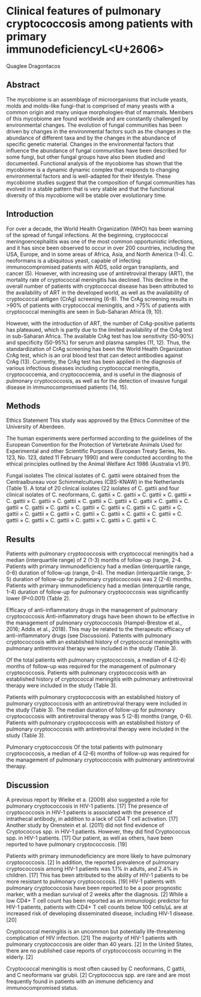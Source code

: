 # Clinical features of pulmonary cryptococcosis among patients with primary immunodeficiencyL<U+2606>
Quaglee Dragontacos


## Abstract
The mycobiome is an assemblage of microorganisms that include yeasts, molds and molds-like fungi-that is comprised of many yeasts with a common origin and many unique morphologies-that of mammals. Members of this mycobiome are found worldwide and are constantly challenged by environmental changes. The evolution of fungal communities has been driven by changes in the environmental factors such as the changes in the abundance of different taxa and by the changes in the abundance of specific genetic material. Changes in the environmental factors that influence the abundance of fungal communities have been described for some fungi, but other fungal groups have also been studied and documented. Functional analysis of the mycobiome has shown that the mycobiome is a dynamic dynamic complex that responds to changing environmental factors and is well-adapted for their lifestyle. These mycobiome studies suggest that the composition of fungal communities has evolved in a stable pattern that is very stable and that the functional diversity of this mycobiome will be stable over evolutionary time.


## Introduction
For over a decade, the World Health Organization (WHO) has been warning of the spread of fungal infections. At the beginning, cryptococcal meningoencephalitis was one of the most common opportunistic infections, and it has since been observed to occur in over 200 countries, including the USA, Europe, and in some areas of Africa, Asia, and North America (1-4). C. neoformans is a ubiquitous yeast, capable of infecting immunocompromised patients with AIDS, solid organ transplants, and cancer (5). However, with increasing use of antiretroviral therapy (ART), the mortality rate of cryptococcal meningitis has declined. This decline in the overall number of patients with cryptococcal disease has been attributed to the availability of ART in the developed world, as well as the availability of cryptococcal antigen (CrAg) screening (6-8). The CrAg screening results in >90% of patients with cryptococcal meningitis, and >75% of patients with cryptococcal meningitis are seen in Sub-Saharan Africa (9, 10).

However, with the introduction of ART, the number of CrAg-positive patients has plateaued, which is partly due to the limited availability of the CrAg test in sub-Saharan Africa. The available CrAg test has low sensitivity (50-90%) and specificity (50-95%) for serum and plasma samples (11, 12). Thus, the standardization of CrAg screening has been the World Health Organization CrAg test, which is an oral blood test that can detect antibodies against CrAg (13). Currently, the CrAg test has been applied in the diagnosis of various infectious diseases including cryptococcal meningitis, cryptococcemia, and cryptococcemia, and is useful in the diagnosis of pulmonary cryptococcosis, as well as for the detection of invasive fungal disease in immunocompromised patients (14, 15).


## Methods
Ethics Statement
This study was approved by the Ethics Committee of the University of Aberdeen.

The human experiments were performed according to the guidelines of the European Convention for the Protection of Vertebrate Animals Used for Experimental and other Scientific Purposes (European Treaty Series, No. 123, No. 123, dated 11 February 1990) and were conducted according to the ethical principles outlined by the Animal Welfare Act 1986 (Australia v1.91).

Fungal isolates
The clinical isolates of C. gattii were obtained from the Centraalbureau voor Schimmelcultures (CBS-KNAW) in the Netherlands (Table 1). A total of 20 clinical isolates (22 isolates of C. gattii and four clinical isolates of C. neoformans, C. gattii × C. gattii × C. gattii × C. gattii × C. gattii × C. gattii × C. gattii × C. gattii × C. gattii × C. gattii × C. gattii × C. gattii × C. gattii × C. gattii × C. gattii × C. gattii × C. gattii × C. gattii × C. gattii × C. gattii × C. gattii × C. gattii × C. gattii × C. gattii × C. gattii × C. gattii × C. gattii × C. gattii × C. gattii × C. gattii × C. gattii × C.


## Results
Patients with pulmonary cryptococcosis with cryptococcal meningitis had a median (interquartile range) of 2 (1-3) months of follow-up (range, 2-4. Patients with primary immunodeficiency had a median (interquartile range, 0-6) duration of follow-up (range, 0-4). The median (interquartile range, 3-5) duration of follow-up for pulmonary cryptococcosis was 2 (2-4) months. Patients with primary immunodeficiency had a median (interquartile range, 1-4) duration of follow-up for pulmonary cryptococcosis was significantly lower (P<0.001) (Table 2).

Efficacy of anti-inflammatory drugs in the management of pulmonary cryptococcosis
Anti-inflammatory drugs have been shown to be effective in the management of pulmonary cryptococcosis (Hampel-Brestow et al., 2016; Addis et al., 2018). This may be related to the therapeutic efficacy of anti-inflammatory drugs (see Discussion). Patients with pulmonary cryptococcosis with an established history of cryptococcal meningitis with pulmonary antiretroviral therapy were included in the study (Table 3).

Of the total patients with pulmonary cryptococcosis, a median of 4 (2-6) months of follow-up was required for the management of pulmonary cryptococcosis. Patients with pulmonary cryptococcosis with an established history of cryptococcal meningitis with pulmonary antiretroviral therapy were included in the study (Table 3).

Patients with pulmonary cryptococcosis with an established history of pulmonary cryptococcosis with an antiretroviral therapy were included in the study (Table 3). The median duration of follow-up for pulmonary cryptococcosis with antiretroviral therapy was 5 (2-8) months (range, 0-6). Patients with pulmonary cryptococcosis with an established history of pulmonary cryptococcosis with antiretroviral therapy were included in the study (Table 3).

Pulmonary cryptococcosis
Of the total patients with pulmonary cryptococcosis, a median of 4 (2-6) months of follow-up was required for the management of pulmonary cryptococcosis with pulmonary antiretroviral therapy.


## Discussion
A previous report by Wielke et a. (2009) also suggested a role for pulmonary cryptococcosis in HIV-1 patients. [17] The presence of cryptococcosis in HIV-1 patients is associated with the presence of intrathecal antibody, in addition to a lack of CD4 T cell activation. [17] Another study by Orenstein et al. (2011) did not find evidence of Cryptococcus spp. in HIV-1 patients. However, they did find Cryptococcus spp. in HIV-1 patients. [17] Our patient, as well as others, have been reported to have pulmonary cryptococcosis. [19]

Patients with primary immunodeficiency are more likely to have pulmonary cryptococcosis. [2] In addition, the reported prevalence of pulmonary cryptococcosis among HIV-1 patients was 1.1% in adults, and 2.4% in children. [17] This has been attributed to the ability of HIV-1 patients to be more resistant to pulmonary cryptococcosis. [19] HIV-1 patients with pulmonary cryptococcosis have been reported to be a poor prognostic marker, with a median survival of 2 weeks after the diagnosis. [2] While a low CD4+ T cell count has been reported as an immunologic predictor for HIV-1 patients, patients with CD4+ T cell counts below 100 cells/µL are at increased risk of developing disseminated disease, including HIV-1 disease. [20]

Cryptococcal meningitis is an uncommon but potentially life-threatening complication of HIV infection. [21] The majority of HIV-1 patients with pulmonary cryptococcosis are older than 40 years. [2] In the United States, there are no published case reports of cryptococcosis occurring in the elderly. [2]

Cryptococcal meningitis is most often caused by C neoformans, C gattii, and C neoformans var grubii. [2] Cryptococcus spp. are rare and are most frequently found in patients with an immune deficiency and immunocompromised status.
